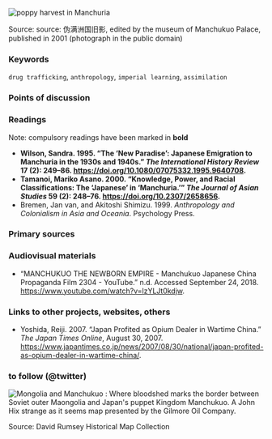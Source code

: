 ![poppy harvest in Manchuria](images/Manchukuo-poppy_harvest.jpg)

Source: source: 伪满洲国旧影, edited by the museum of Manchukuo Palace, published in 2001 (photograph in the public domain)

### Keywords

`drug trafficking`, `anthropology`, `imperial learning`, `assimilation`

### Points of discussion


### Readings
Note: compulsory readings have been marked in **bold**

* **Wilson, Sandra. 1995. “The ‘New Paradise’: Japanese Emigration to Manchuria in the 1930s and 1940s.” *The International History Review* 17 (2): 249–86. https://doi.org/10.1080/07075332.1995.9640708.**
* **Tamanoi, Mariko Asano. 2000. “Knowledge, Power, and Racial Classifications: The ‘Japanese’ in ‘Manchuria.’” *The Journal of Asian Studies* 59 (2): 248–76. https://doi.org/10.2307/2658656.**
* Bremen, Jan van, and Akitoshi Shimizu. 1999. *Anthropology and Colonialism in Asia and Oceania*. Psychology Press.

### Primary sources


### Audiovisual materials

* “MANCHUKUO THE NEWBORN EMPIRE - Manchukuo Japanese China Propaganda Film 2304 - YouTube.” n.d. Accessed September 24, 2018. https://www.youtube.com/watch?v=lzYLJt0kdjw.

### Links to other projects, websites, others

* Yoshida, Reiji. 2007. “Japan Profited as Opium Dealer in Wartime China.” *The Japan Times Online*, August 30, 2007. https://www.japantimes.co.jp/news/2007/08/30/national/japan-profited-as-opium-dealer-in-wartime-china/.


### to follow (@twitter)

![Mongolia and Manchukuo : Where bloodshed marks the border between Soviet outer Maongolia and Japan's puppet Kingdom Manchukuo. A John Hix strange as it seems map presented by the Gilmore Oil Company.](images/8354000.jpg)

Source: David Rumsey Historical Map Collection
